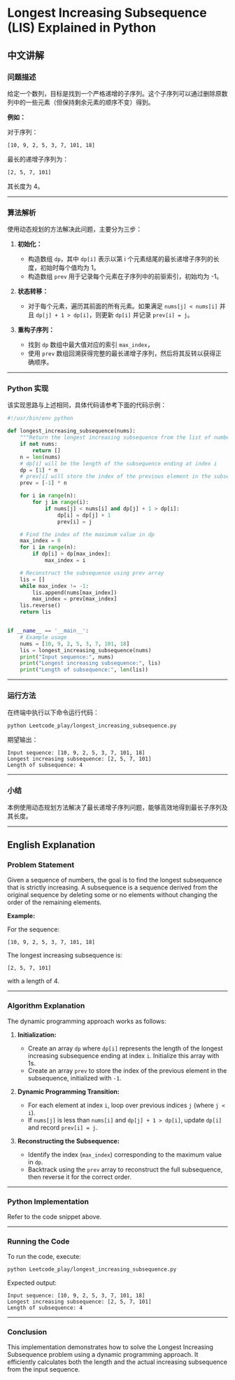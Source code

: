 # Longest Increasing Subsequence (LIS) Explained in Python

## 中文讲解

### 问题描述
给定一个数列，目标是找到一个严格递增的子序列。这个子序列可以通过删除原数列中的一些元素（但保持剩余元素的顺序不变）得到。

**例如：**

对于序列：

```
[10, 9, 2, 5, 3, 7, 101, 18]
```

最长的递增子序列为：

```
[2, 5, 7, 101]
```

其长度为 4。

---

### 算法解析
使用动态规划的方法解决此问题，主要分为三步：

1. **初始化：**
   - 构造数组 `dp`，其中 `dp[i]` 表示以第 i 个元素结尾的最长递增子序列的长度，初始时每个值均为 1。
   - 构造数组 `prev` 用于记录每个元素在子序列中的前驱索引，初始均为 -1。

2. **状态转移：**
   - 对于每个元素，遍历其前面的所有元素。如果满足 `nums[j] < nums[i]` 并且 `dp[j] + 1 > dp[i]`，则更新 `dp[i]` 并记录 `prev[i] = j`。

3. **重构子序列：**
   - 找到 `dp` 数组中最大值对应的索引 `max_index`，
   - 使用 `prev` 数组回溯获得完整的最长递增子序列，然后将其反转以获得正确顺序。

---

### Python 实现
该实现思路与上述相同，具体代码请参考下面的代码示例：

```python
#!/usr/bin/env python

def longest_increasing_subsequence(nums):
    """Return the longest increasing subsequence from the list of numbers."""
    if not nums:
        return []
    n = len(nums)
    # dp[i] will be the length of the subsequence ending at index i
    dp = [1] * n
    # prev[i] will store the index of the previous element in the subsequence
    prev = [-1] * n

    for i in range(n):
        for j in range(i):
            if nums[j] < nums[i] and dp[j] + 1 > dp[i]:
                dp[i] = dp[j] + 1
                prev[i] = j

    # Find the index of the maximum value in dp
    max_index = 0
    for i in range(n):
        if dp[i] > dp[max_index]:
            max_index = i

    # Reconstruct the subsequence using prev array
    lis = []
    while max_index != -1:
        lis.append(nums[max_index])
        max_index = prev[max_index]
    lis.reverse()
    return lis


if __name__ == '__main__':
    # Example usage
    nums = [10, 9, 2, 5, 3, 7, 101, 18]
    lis = longest_increasing_subsequence(nums)
    print("Input sequence:", nums)
    print("Longest increasing subsequence:", lis)
    print("Length of subsequence:", len(lis))
```

---

### 运行方法
在终端中执行以下命令运行代码：

```bash
python Leetcode_play/longest_increasing_subsequence.py
```

期望输出：

```
Input sequence: [10, 9, 2, 5, 3, 7, 101, 18]
Longest increasing subsequence: [2, 5, 7, 101]
Length of subsequence: 4
```

---

### 小结
本例使用动态规划方法解决了最长递增子序列问题，能够高效地得到最长子序列及其长度。

---

## English Explanation

### Problem Statement
Given a sequence of numbers, the goal is to find the longest subsequence that is strictly increasing. A subsequence is a sequence derived from the original sequence by deleting some or no elements without changing the order of the remaining elements.

**Example:**

For the sequence:

```
[10, 9, 2, 5, 3, 7, 101, 18]
```

The longest increasing subsequence is:

```
[2, 5, 7, 101]
```

with a length of 4.

---

### Algorithm Explanation
The dynamic programming approach works as follows:

1. **Initialization:**
   - Create an array `dp` where `dp[i]` represents the length of the longest increasing subsequence ending at index `i`. Initialize this array with 1s.
   - Create an array `prev` to store the index of the previous element in the subsequence, initialized with `-1`.

2. **Dynamic Programming Transition:**
   - For each element at index `i`, loop over previous indices `j` (where `j < i`). 
   - If `nums[j]` is less than `nums[i]` and `dp[j] + 1 > dp[i]`, update `dp[i]` and record `prev[i] = j`.

3. **Reconstructing the Subsequence:**
   - Identify the index (`max_index`) corresponding to the maximum value in `dp`.
   - Backtrack using the `prev` array to reconstruct the full subsequence, then reverse it for the correct order.

---

### Python Implementation
Refer to the code snippet above.

---

### Running the Code
To run the code, execute:

```bash
python Leetcode_play/longest_increasing_subsequence.py
```

Expected output:

```
Input sequence: [10, 9, 2, 5, 3, 7, 101, 18]
Longest increasing subsequence: [2, 5, 7, 101]
Length of subsequence: 4
```

---

### Conclusion
This implementation demonstrates how to solve the Longest Increasing Subsequence problem using a dynamic programming approach. It efficiently calculates both the length and the actual increasing subsequence from the input sequence. 